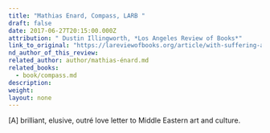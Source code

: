 ```yaml
---
title: "Mathias Enard, Compass, LARB "
draft: false
date: 2017-06-27T20:15:00.000Z
attribution: " Dustin Illingworth, *Los Angeles Review of Books*"
link_to_original: "https://lareviewofbooks.org/article/with-suffering-and-love-at-daybreak-on-mathias-enards-compass/"
nd_author_of_this_review:
related_author: author/mathias-énard.md
related_books:
  - book/compass.md
description:
weight:
layout: none
---
```

[A] brilliant, elusive, outré love letter to Middle Eastern art and culture.

